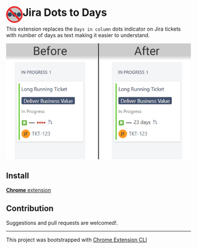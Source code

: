 # <img src="public/icons/icon_48.png" width="45" align="left"> Jira Dots to Days

This extension replaces the `Days in column` dots indicator on Jira tickets with number of days as text making it easier to understand.

<img src="screenshot.jpg" width="640">


## Install

[**Chrome** extension]() <!-- TODO: Add chrome extension link inside parenthesis -->

## Contribution

Suggestions and pull requests are welcomed!.

---

This project was bootstrapped with [Chrome Extension CLI](https://github.com/dutiyesh/chrome-extension-cli)

